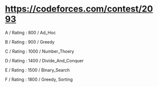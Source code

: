 # https://codeforces.com/contest/2093

A / Rating : $800$ / Ad_Hoc

B / Rating : $900$ / Greedy

C / Rating : $1000$ / Number_Thoery

D / Rating : $1400$ / Divide_And_Conquer

E / Rating : $1500$ / Binary_Search

F / Rating : $1800$ / Greedy, Sorting
